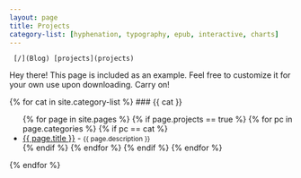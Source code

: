 ```yaml
---
layout: page
title: Projects
category-list: [hyphenation, typography, epub, interactive, charts]
---
```

     [/](Blog) [projects](projects)

<p class="message">
  Hey there! This page is included as an example. Feel free to customize it for your own use upon downloading. Carry on!
</p>
{% for cat in site.category-list %}
### {{ cat  }}
<ul>
  {% for page in site.pages %}
    {% if page.projects == true %}
      {% for pc in page.categories %}
        {% if pc == cat %}
          <li><a href="{{ page.url  }}">{{ page.title  }}</a> - <small>{{ page.description }}</small></li>
        {% endif %}   <!-- cat-match-p -->
      {% endfor %}  <!-- page-category -->
    {% endif %}   <!-- projects-p -->
  {% endfor %}  <!-- page -->
</ul>
{% endfor %}  <!-- cat -->
